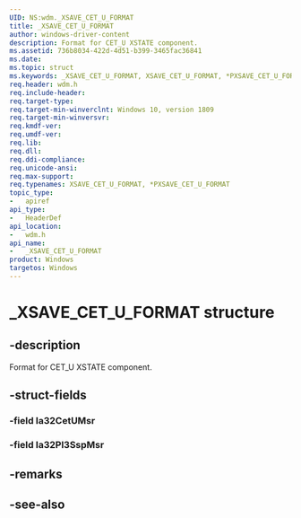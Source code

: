 ```yaml
---
UID: NS:wdm._XSAVE_CET_U_FORMAT
title: _XSAVE_CET_U_FORMAT
author: windows-driver-content
description: Format for CET_U XSTATE component.
ms.assetid: 736b8034-422d-4d51-b399-3465fac36841
ms.date: 
ms.topic: struct
ms.keywords: _XSAVE_CET_U_FORMAT, XSAVE_CET_U_FORMAT, *PXSAVE_CET_U_FORMAT, 
req.header: wdm.h
req.include-header:
req.target-type:
req.target-min-winverclnt: Windows 10, version 1809
req.target-min-winversvr:
req.kmdf-ver:
req.umdf-ver:
req.lib:
req.dll:
req.ddi-compliance:
req.unicode-ansi:
req.max-support:
req.typenames: XSAVE_CET_U_FORMAT, *PXSAVE_CET_U_FORMAT
topic_type: 
-	apiref
api_type: 
-	HeaderDef
api_location: 
-	wdm.h
api_name: 
-	_XSAVE_CET_U_FORMAT
product: Windows
targetos: Windows
---
```


# _XSAVE_CET_U_FORMAT structure

## -description
Format for CET_U XSTATE component.

## -struct-fields

### -field Ia32CetUMsr
 
### -field Ia32Pl3SspMsr
 

## -remarks

## -see-also
